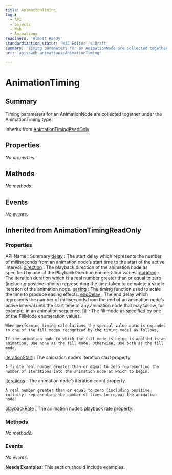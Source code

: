 ```yaml
---
title: AnimationTiming
tags:
  - API
  - Objects
  - Web
  - Animations
readiness: 'Almost Ready'
standardization_status: 'W3C Editor''s Draft'
summary: 'Timing parameters for an AnimationNode are collected together under the AnimationTiming type.'
uri: 'apis/web animations/AnimationTiming'

---
```

# AnimationTiming

## Summary

Timing parameters for an AnimationNode are collected together under the AnimationTiming type.

<span data-meta="subclass_of" data-type="key">Inherits from <span data-type="value">[AnimationTimingReadOnly](/apis/web_animations/AnimationTimingReadOnly)</span></span>

## Properties

*No properties.*

## Methods

*No methods.*

## Events

*No events.*

## Inherited from AnimationTimingReadOnly

### Properties

API Name
:   Summary
[delay](/apis/web_animations/AnimationTimingReadOnly/delay)
:   The start delay which represents the number of milliseconds from an animation node’s start time to the start of the active interval.
[direction](/apis/web_animations/AnimationTimingReadOnly/direction)
:   The playback direction of the animation node as specified by one of the PlaybackDirection enumeration values.
[duration](/apis/web_animations/AnimationTimingReadOnly/duration)
:   The iteration duration which is a real number greater than or equal to zero (including positive infinity) representing the time taken to complete a single iteration of the animation node.
[easing](/apis/web_animations/AnimationTimingReadOnly/easing)
:   The timing function used to scale the time to produce easing effects.
[endDelay](/apis/web_animations/AnimationTimingReadOnly/endDelay)
:   The end delay which represents the number of milliseconds from the end of an animation node’s active interval until the start time of any animation node that may follow, for example, in an animation sequence.
[fill](/apis/web_animations/AnimationTimingReadOnly/fill)
:   The fill mode as specified by one of the FillMode enumeration values.

    When performing timing calculations the special value auto is expanded to one of the fill modes recognized by the timing model as follows,

    If the animation node to which the fill mode is being is applied is an animation, Use none as the fill mode. Otherwise, Use both as the fill mode.

[iterationStart](/apis/web_animations/AnimationTimingReadOnly/iterationStart)
:   The animation node’s iteration start property.

    A finite real number greater than or equal to zero representing the number of iterations into the animation node at which to begin.

[iterations](/apis/web_animations/AnimationTimingReadOnly/iterations)
:   The animation node’s iteration count property.

    A real number greater than or equal to zero (including positive infinity) representing the number of times to repeat the animation node.

[playbackRate](/apis/web_animations/AnimationTimingReadOnly/playbackRate)
:   The animation node’s playback rate property.

### Methods

*No methods.*

### Events

*No events.*

**Needs Examples**: This section should include examples.


